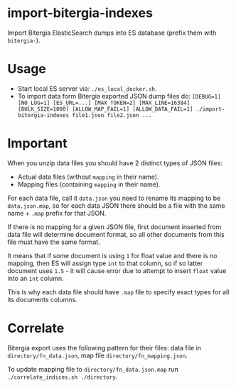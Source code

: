 # import-bitergia-indexes
Import Bitergia ElasticSearch dumps into ES database (prefix them with `bitergia-`).

# Usage

- Start local ES server via: `./es_local_docker.sh`.
- To import data form Bitergia exported JSON dump files do: `[DEBUG=1] [NO_LOG=1] [ES_URL=...] [MAX_TOKEN=2] [MAX_LINE=16384] [BULK_SIZE=1000] [ALLOW_MAP_FAIL=1] [ALLOW_DATA_FAIL=1] ./import-bitergia-indexes file1.json file2.json ...`

# Important

When you unzip data files you should have 2 distinct types of JSON files:

- Actual data files (without `mapping` in their name).
- Mapping files (containing `mapping` in their name).

For each data file, call it `data.json` you need to rename its mapping to be `data.json.map`, so for each data JSON there should be a file with the same name + `.map` prefix for that JSON.

If there is no mapping for a given JSON file, first document inserted from data file will determine document format, so all other documents from this file must have the same format.

It means that if some document is using `1` for float value and there is no mapping, then ES will assign type `int` to that column, so if so latter document uses `1.5` - it will cause error due to attempt to insert `float` value into an `int` column.

This is why each data file should have `.map` file to specify exact types for all its documents columns.

# Correlate

Bitergia export uses the following pattern for their files: data file in `directory/fn_data.json`, map file `directory/fn_mapping.json`.

To update mapping file to `directory/fn_data.json.map` run `./correlate_indices.sh ./directory`.
